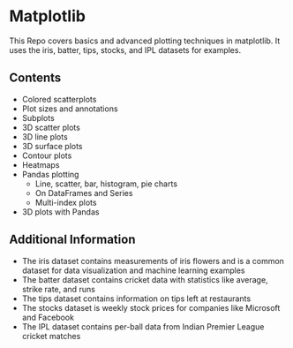 
# Matplotlib

This Repo covers basics and advanced plotting techniques in matplotlib. It uses the iris, batter, tips, stocks, and IPL datasets for examples.  

## Contents

- Colored scatterplots
- Plot sizes and annotations  
- Subplots
- 3D scatter plots
- 3D line plots
- 3D surface plots  
- Contour plots
- Heatmaps
- Pandas plotting
  - Line, scatter, bar, histogram, pie charts
  - On DataFrames and Series
  - Multi-index plots
- 3D plots with Pandas

## Additional Information

- The iris dataset contains measurements of iris flowers and is a common dataset for data visualization and machine learning examples
- The batter dataset contains cricket data with statistics like average, strike rate, and runs 
- The tips dataset contains information on tips left at restaurants 
- The stocks dataset is weekly stock prices for companies like Microsoft and Facebook
- The IPL dataset contains per-ball data from Indian Premier League cricket matches

